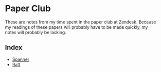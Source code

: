 # Paper Club

These are notes from my time spent in the paper club at Zendesk.
Because my readings of these papers will probably have to be made quickly, my notes will probably be lacking.

## Index

* [Spanner]
* [Raft]

[Spanner]: ./notes/spanner-osdi-2012.md
[Raft]: ./notes/raft.md
